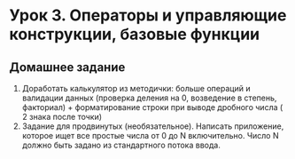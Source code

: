# Урок 3. Операторы и управляющие конструкции, базовые функции

## Домашнее задание

1. Доработать калькулятор из методички: больше операций и валидации данных (проверка деления на 0, возведение в степень, факториал) + форматирование строки при выводе дробного числа ( 2 знака после точки)
2. Задание для продвинутых (необязательное). Написать приложение, которое ищет все простые числа от 0 до N включительно. Число N должно быть задано из стандартного потока ввода.
